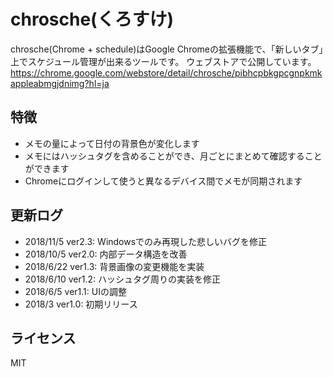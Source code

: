 # chrosche(くろすけ)
chrosche(Chrome + schedule)はGoogle Chromeの拡張機能で、「新しいタブ」上でスケジュール管理が出来るツールです。
ウェブストアで公開しています。 https://chrome.google.com/webstore/detail/chrosche/pibhcpbkgpcgnpkmkappleabmgjdnimg?hl=ja

## 特徴
* メモの量によって日付の背景色が変化します
* メモにはハッシュタグを含めることができ、月ごとにまとめて確認することができます
* Chromeにログインして使うと異なるデバイス間でメモが同期されます

## 更新ログ
* 2018/11/5 ver2.3: Windowsでのみ再現した悲しいバグを修正
* 2018/10/5 ver2.0: 内部データ構造を改善
* 2018/6/22	ver1.3: 背景画像の変更機能を実装
* 2018/6/10	ver1.2: ハッシュタグ周りの実装を修正
* 2018/6/5	ver1.1: UIの調整
* 2018/3	ver1.0: 初期リリース

## ライセンス
MIT
